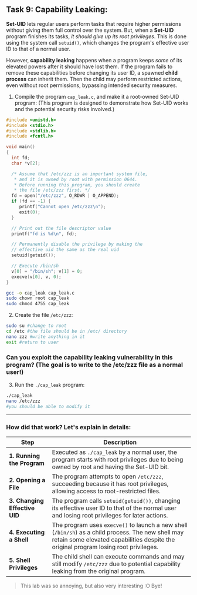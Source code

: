 ## Task 9: Capability Leaking:
**Set-UID** lets regular users perform tasks that require higher permissions without giving them full control over the system. But, when a **Set-UID** program finishes its tasks, *it should give up its root privileges*. This is done using the system call `setuid()`, which changes the program's effective user ID to that of a normal user.

However, **capability leaking** happens when a program keeps *some* of its elevated powers after it should have lost them. If the program fails to remove these capabilities before changing its user ID, a spawned **child process** can inherit them. Then the child may perform restricted actions, even without root permissions, bypassing intended security measures.

1) Compile the program `cap_leak.c`, and make it a root-owned Set-UID program:
    (This program is designed to demonstrate how Set-UID works and the potential security risks involved.)
```c
#include <unistd.h>
#include <stdio.h>
#include <stdlib.h>
#include <fcntl.h>

void main()
{
  int fd;
  char *v[2];

  /* Assume that /etc/zzz is an important system file,
   * and it is owned by root with permission 0644.
   * Before running this program, you should create
   * the file /etc/zzz first. */
  fd = open("/etc/zzz", O_RDWR | O_APPEND);        
  if (fd == -1) {
     printf("Cannot open /etc/zzz\n");
     exit(0);
  }

  // Print out the file descriptor value
  printf("fd is %d\n", fd);

  // Permanently disable the privilege by making the
  // effective uid the same as the real uid
  setuid(getuid());                                

  // Execute /bin/sh
  v[0] = "/bin/sh"; v[1] = 0;
  execve(v[0], v, 0);                             
}
```
```bash
gcc -o cap_leak cap_leak.c
sudo chown root cap_leak
sudo chmod 4755 cap_leak
```
2) Create the file `/etc/zzz`:
```bash
sudo su #change to root
cd /etc #the file should be in /etc/ directory
nano zzz #write anything in it
exit #return to user
```

### Can you exploit the capability leaking vulnerability in this program? (The goal is to write to the /etc/zzz file as a normal user!)

3) Run the `./cap_leak` program:
```bash
./cap_leak
nano /etc/zzz
#you should be able to modify it
```
---
### How did that work? Let's explain in details:

| **Step**                     | **Description**        |
|------------------------------|------------------------|
| **1. Running the Program**   | Executed as `./cap_leak` by a normal user, the program starts with root privileges due to being owned by root and having the Set-UID bit. |
| **2. Opening a File**        | The program attempts to open `/etc/zzz`, succeeding because it has root privileges, allowing access to root-restricted files.       |
| **3. Changing Effective UID** | The program calls `setuid(getuid())`, changing its effective user ID to that of the normal user and losing root privileges for later actions. |
| **4. Executing a Shell**     | The program uses `execve()` to launch a new shell (`/bin/sh`) as a child process. The new shell may retain some elevated capabilities despite the original program losing root privileges. |
| **5. Shell Privileges**      | The child shell can execute commands and may still modify `/etc/zzz` due to potential capability leaking from the original program.  |

> This lab was so annoying, but also very interesting :O Bye!
